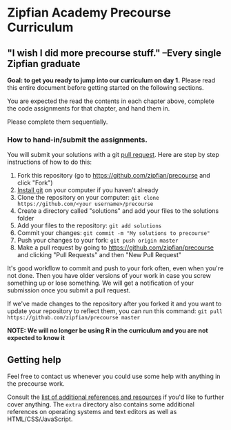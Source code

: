 # Zipfian Academy Precourse Curriculum

## "I wish I did more precourse stuff."  –Every single Zipfian graduate

__Goal: to get you ready to jump into our curriculum on day 1.__
Please read this entire document before getting started on the following
sections.

You are expected the read the contents in each chapter above, complete the code assignments for that chapter, and hand them in.

Please complete them sequentially. 

### How to hand-in/submit the assignments.
You will submit your solutions with a git [pull request](https://help.github.com/articles/using-pull-requests). Here are step by step instructions of how to do this:

1. Fork this repository (go to https://github.com/zipfian/precourse and click "Fork")
1. [Install git](https://help.github.com/articles/set-up-git) on your computer
if you haven't already
1. Clone the repository on your computer: `git clone https://github.com/<your username>/precourse`
1. Create a directory called "solutions" and add your files to the solutions folder
1. Add your files to the repository: `git add solutions`
1. Commit your changes: `git commit -m "My solutions to precourse"`
1. Push your changes to your fork: `git push origin master`
1. Make a pull request by going to https://github.com/zipfian/precourse and clicking "Pull Requests" and then "New Pull Request"

It's good workflow to commit and push to your fork often, even when you're not done. Then you have older versions of your work in case you screw something up or lose something. We will get a notification of your submission once you submit a pull request.

If we've made changes to the repository after you forked it and you want to update your repository to reflect them, you can run this command: `git pull https://github.com/zipfian/precourse master`

__NOTE: We will no longer be using R in the curriculum and you are not expected to know it__

## Getting help
Feel free to contact us whenever you could use some help with anything in the precourse work.

Consult the [list of additional references and resources](extra/references.md) if you'd
like to further cover anything. The `extra` directory also contains some
additional references on operating systems and text editors as well as
HTML/CSS/JavaScript.
